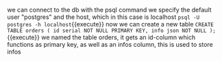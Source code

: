 we can connect to the db with the psql command 
we specify the default user "postgres" and the host, which in this case is localhost
`
psql -U postgres -h localhost
`{{execute}}
now we can create a new table
`
CREATE TABLE orders (
	id serial NOT NULL PRIMARY KEY,
	info json NOT NULL
);
`{{execute}}
we named the table orders, it gets an id-column which functions as primary key, as well as an infos column, this is used
to store infos